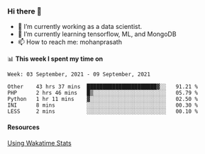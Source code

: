 ### Hi there 👋

- 🔭 I’m currently working as a data scientist.
- 🌱 I’m currently learning tensorflow, ML, and MongoDB
- 📫 How to reach me: mohanprasath

📊 **This week I spent my time on**
<!--START_SECTION:waka-->
```text
Week: 03 September, 2021 - 09 September, 2021

Other    43 hrs 37 mins  ██████████████████████▓░░   91.21 % 
PHP      2 hrs 46 mins   █▒░░░░░░░░░░░░░░░░░░░░░░░   05.79 % 
Python   1 hr 11 mins    ▓░░░░░░░░░░░░░░░░░░░░░░░░   02.50 % 
INI      8 mins          ░░░░░░░░░░░░░░░░░░░░░░░░░   00.30 % 
LESS     2 mins          ░░░░░░░░░░░░░░░░░░░░░░░░░   00.10 % 
```
<!--END_SECTION:waka-->

#### Resources
[Using Wakatime Stats](https://github.com/marketplace/actions/waka-readme)

